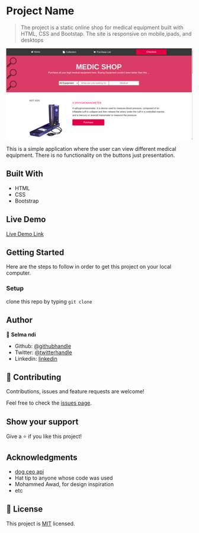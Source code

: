 # Project Name

> The project is a static online shop for medical equipment built with HTML, CSS and Bootstap. The site is responsive on mobile,ipads, and desktops

![screenshot](./medicshop.png)

This is a simple application where the user can view different medical equipment. There is no functionality on the buttons just presentation. 

## Built With

- HTML
- CSS
- Bootstrap

## Live Demo

[Live Demo Link](https://raw.githack.com/Datagirlcmr/medicshop/features/index.html)

## Getting Started

Here are the steps to follow in order to get this project on your local computer.

### Setup

clone this repo by typing `git clone`


## Author

👤 **Selma ndi**

- Github: [@githubhandle](https://github.com/Datagirlcmr)
- Twitter: [@twitterhandle](https://twitter.com/SelmaNdi)
- Linkedin: [linkedin](https://www.linkedin.com/in/selma-ndi-datagirl-imba-8976ab32/)

## 🤝 Contributing

Contributions, issues and feature requests are welcome!

Feel free to check the [issues page](https://github.com/Datagirlcmr/medicshop/issues).

## Show your support

Give a ⭐️ if you like this project!

## Acknowledgments

- [dog ceo api](https://dog.ceo/dog-api/)
- Hat tip to anyone whose code was used
- Mohammed Awad, for design inspiration
- etc

## 📝 License

This project is [MIT](lic.url) licensed.
